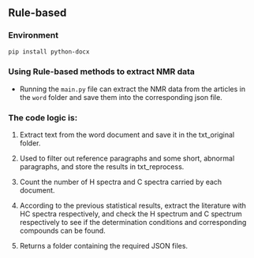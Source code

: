 ## Rule-based

### Environment

```bash
pip install python-docx
```
### Using Rule-based methods to extract NMR data
- Running the ```main.py``` file can extract the NMR data from the articles in the ```word``` folder and save them into the corresponding json file.


### The code logic is: 
1. Extract text from the word document and save it in the txt_original folder.

2. Used to filter out reference paragraphs and some short, abnormal paragraphs, and store the results in txt_reprocess.

3. Count the number of H spectra and C spectra carried by each document.

4. According to the previous statistical results, extract the literature with HC spectra respectively, and check the H spectrum and C spectrum respectively to see if the determination conditions and corresponding compounds can be found.

5. Returns a folder containing the required JSON files.
